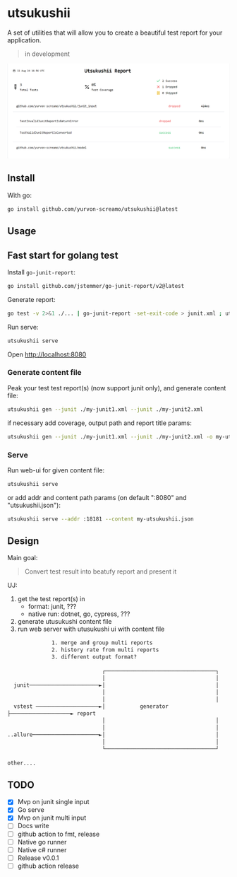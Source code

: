 # utsukushii

A set of utilities that will allow you to create a beautiful test report for your application.

> in development

![target](example.png)

## Install

With go:

```bash
go install github.com/yurvon-screamo/utsukushii@latest
```

## Usage

## Fast start for golang test

Install `go-junit-report`:

```bash
go install github.com/jstemmer/go-junit-report/v2@latest
```

Generate report:

```bash
go test -v 2>&1 ./... | go-junit-report -set-exit-code > junit.xml ; utsukushii gen --junit ./junit.xml
```

Run serve:

```bash
utsukushii serve
```

Open <http://localhost:8080>

### Generate content file

Peak your test test report(s) (now support junit only), and generate content file:

```bash
utsukushii gen --junit ./my-junit1.xml --junit ./my-junit2.xml
```

if necessary add coverage, output path and report title params:

```bash
utsukushii gen --junit ./my-junit1.xml --junit ./my-junit2.xml -o my-utsukushii.json -t "my report" --coverage 65
```

### Serve

Run web-ui for given content file:

```bash
utsukushii serve
```

or add addr and content path params (on default ":8080" and "utsukushii.json"):

```bash
utsukushii serve --addr :18181 --content my-utsukushii.json
```

## Design

Main goal:

> Convert test result into beatufy report and present it

UJ:

1) get the test report(s) in
   * format: junit, ???
   * native run: dotnet, go, cypress, ???
2) generate utusukushi content file
3) run web server with utusukushi ui with content file  

```ascii
              1. merge and group multi reports                                                
              2. history rate from multi reports                                              
              3. different output format?                                                     
                                                                                              
                              ┌───────────────────────────────────┐                           
                              │                                   │                           
  junit──────────────────────►│                                   │                           
                              │                                   │                           
                              │                                   │                           
  vstest ────────────────────►│           generator               ├───────────────────► report
                              │                                   │                           
                              │                                   │                           
..allure─────────────────────►│                                   │                           
                              │                                   │                           
                              └───────────────────────────────────┘                           

other....                                                                                       
```

## TODO

* [X] Mvp on junit single input
* [X] Go serve
* [X] Mvp on junit multi input
* [ ] Docs write
* [ ] github action to fmt, release
* [ ] Native go runner
* [ ] Native c# runner
* [ ] Release v0.0.1
* [ ] github action release
